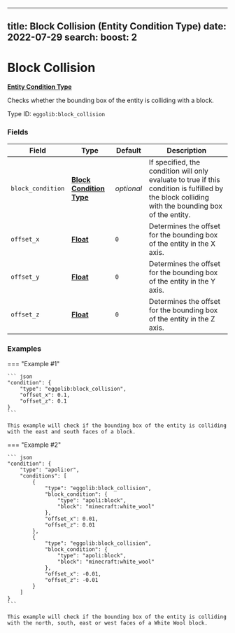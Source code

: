 ---
title: Block Collision (Entity Condition Type)
date: 2022-07-29
search:
    boost: 2
----

#   Block Collision

**[Entity Condition Type]**

Checks whether the bounding box of the entity is colliding with a block.

Type ID: `eggolib:block_collision`


### Fields

Field | Type | Default | Description
------|------|---------|------------
`block_condition` | **[Block Condition Type]** | *optional* | If specified, the condition will only evaluate to true if this condition is fulfilled by the block colliding with the bounding box of the entity.
`offset_x` | **[Float]** | `0` | Determines the offset for the bounding box of the entity in the X axis.
`offset_y` | **[Float]** | `0` | Determines the offset for the bounding box of the entity in the Y axis.
`offset_z` | **[Float]** | `0` | Determines the offset for the bounding box of the entity in the Z axis.


### Examples

=== "Example #1"

    ``` json
    "condition": {
        "type": "eggolib:block_collision",
        "offset_x": 0.1,
        "offset_z": 0.1
    }
    ```

    This example will check if the bounding box of the entity is colliding with the east and south faces of a block.


=== "Example #2"

    ``` json
    "condition": {
        "type": "apoli:or",
        "conditions": [
            {
                "type": "eggolib:block_collision",
                "block_condition": {
                    "type": "apoli:block",
                    "block": "minecraft:white_wool"
                },
                "offset_x": 0.01,
                "offset_z": 0.01
            },
            {
                "type": "eggolib:block_collision",
                "block_condition": {
                    "type": "apoli:block",
                    "block": "minecraft:white_wool"
                },
                "offset_x": -0.01,
                "offset_z": -0.01
            }
        ]
    }
    ```

    This example will check if the bounding box of the entity is colliding with the north, south, east or west faces of a White Wool block.



[Entity Condition Type]: ../entity_condition_types.md
[Block Condition Type]: ../block_condition_types.md
[Float]: https://origins.readthedocs.io/en/latest/types/data_types/float
